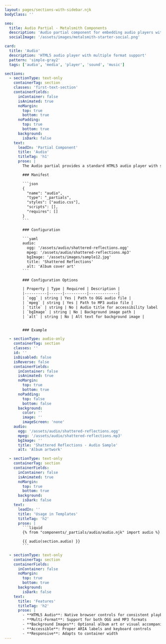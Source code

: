 ```yaml
---
layout: pages/sections-with-sidebar.njk
bodyClass: ''

seo:
  title: Audio Partial - Metalsmith Components
  description: 'Audio partial component for embedding audio players with optional background images'
  socialImage: '/assets/images/metalsmith-starter-social.png'

card:
  title: 'Audio'
  description: 'HTML5 audio player with multiple format support'
  pattern: 'simple-gray2'
  tags: ['audio', 'media', 'player', 'sound', 'music']

sections:
  - sectionType: text-only
    containerTag: section
    classes: 'first-text-section'
    containerFields:
      inContainer: false
      isAnimated: true
      noMargin:
        top: true
        bottom: true
      noPadding:
        top: true
        bottom: true
      background:
        isDark: false
    text:
      leadIn: 'Partial Component'
      title: 'Audio'
      titleTag: 'h1'
      prose: |
        The Audio partial provides a standard HTML5 audio player with support for multiple audio formats and optional background imagery. It ensures cross-browser compatibility by including both OGG and MPEG audio sources.

        ### Manifest

        ```json
        {
          "name": "audio",
          "type": "_partials",
          "styles": ["audio.css"],
          "scripts": [],
          "requires": []
        }
        ```

        ### Configuration

        ```yaml
        audio:
          ogg: '/assets/audio/shattered-reflections.ogg'
          mpeg: '/assets/audio/shattered-reflections.mp3'
          bgImage: '/assets/images/sample12.jpg'
          title: 'Shattered Reflections'
          alt: 'Album cover art'
        ```

        ### Configuration Options

        | Property | Type | Required | Description |
        |----------|------|----------|-------------|
        | `ogg` | string | Yes | Path to OGG audio file |
        | `mpeg` | string | Yes | Path to MP3 audio file |
        | `title` | string | No | Audio title for accessibility label |
        | `bgImage` | string | No | Background image path |
        | `alt` | string | No | Alt text for background image |


        ### Example

  - sectionType: audio-only
    containerTag: section
    classes: ''
    id: ''
    isDisabled: false
    isReverse: false
    containerFields:
      inContainer: false
      isAnimated: true
      noMargin:
        top: true
        bottom: true
      noPadding:
        top: false
        bottom: false
      background:
        color: ''
        image: ''
        imageScreen: 'none'
    audio:
      ogg: '/assets/audio/shattered-reflections.ogg'
      mpeg: '/assets/audio/shattered-reflections.mp3'
      bgImage: ''
      title: 'Shattered Reflections - Audio Sample'
      alt: 'Album artwork'

  - sectionType: text-only
    containerTag: section
    containerFields:
      inContainer: false
      isAnimated: true
      noMargin:
        top: true
        bottom: true
      background:
        isDark: false
    text:
      leadIn: ''
      title: 'Usage in Templates'
      titleTag: 'h2'
      prose: |
        ```liquid
        {% from "components/_partials/audio/audio.njk" import audio %}

        {{ audio(section.audio) }}
        ```

  - sectionType: text-only
    containerTag: section
    containerFields:
      inContainer: false
      noMargin:
        top: true
        bottom: true
      background:
        isDark: false
    text:
      title: 'Features'
      titleTag: 'h2'
      prose: |
        - **HTML5 Audio**: Native browser controls for consistent playback
        - **Multi-Format**: Support for both OGG and MP3 formats
        - **Background Images**: Optional album art or visual accompaniment
        - **Accessible**: Proper ARIA labels and keyboard controls
        - **Responsive**: Adapts to container width
---
```


